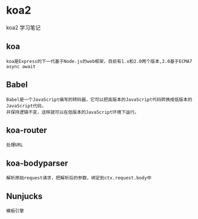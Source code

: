 # koa2
koa2 学习笔记
## koa
    koa是Express的下一代基于Node.js的web框架，目前有1.x和2.0两个版本,2.0基于ECMA7  async await

## Babel
    Babel是一个JavaScript编写的转码器，它可以把高版本的JavaScript代码转换成低版本的JavaScript代码，
    并保持逻辑不变，这样就可以在低版本的JavaScript环境下运行。

## koa-router 
    处理URL
## koa-bodyparser
    解析原始request请求，把解析后的参数，绑定到ctx.request.body中
## Nunjucks
    模板引擎